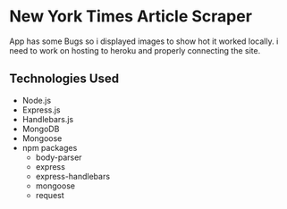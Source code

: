 # New York Times Article Scraper
App has some Bugs so i displayed images to show hot it worked locally.
i need to work on hosting to heroku and properly connecting the site.



## Technologies Used
- Node.js
- Express.js
- Handlebars.js
- MongoDB
- Mongoose
- npm packages
    - body-parser
    - express
    - express-handlebars
    - mongoose
     - request

